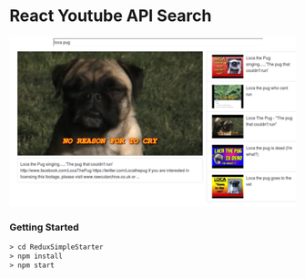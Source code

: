 # React Youtube API Search

![alt text](/src/assets/images/pugloca.png)

### Getting Started

```
> cd ReduxSimpleStarter
> npm install
> npm start
```
